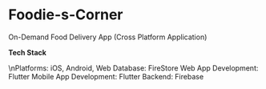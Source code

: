 # Foodie-s-Corner
On-Demand Food Delivery App (Cross Platform Application)

**Tech Stack**

\nPlatforms: iOS, Android, Web
Database: FireStore
Web App Development: Flutter
Mobile App Development: Flutter
Backend: Firebase
